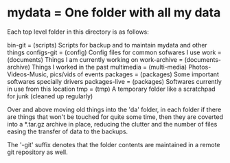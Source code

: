 
mydata = One folder with all my data
=============================

Each top level folder in this directory is as follows:

bin-git   = (scripts) Scripts for backup and to maintain mydata and other things
configs-git   = (config) Config files for common sofwares I use
work   = (documents) Things I am currently working on
work-archive  = (documents-archive) Things I worked in the past
multimedia  = (multi-media) Photos-Videos-Music, pics/vids of events
packages  = (packages) Some important softwares specially drivers 
packages-live = (packages) Softwares currently in use from this location
tmp   = (tmp) A temporary folder like a scratchpad for junk (cleaned up regularly)

Over and above moving old things into the 'da' folder, in each folder if there are things that won't be touched for quite some time, then they are coverted into a *.tar.gz archive in place, reducing the clutter and the number of files easing the transfer of data to the backups.

The '-git' suffix denotes that the folder contents are maintained in a remote git repository as well.


